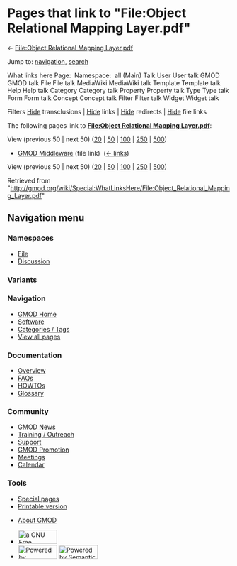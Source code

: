 <div id="mw-page-base" class="noprint">

</div>

<div id="mw-head-base" class="noprint">

</div>

<div id="content" class="mw-body" role="main">

<span id="top"></span>

<div id="mw-js-message" style="display:none;">

</div>



# <span dir="auto">Pages that link to "File:Object Relational Mapping Layer.pdf"</span>

<div id="bodyContent">

<div id="contentSub">

← [File:Object Relational Mapping
Layer.pdf](/wiki/File:Object_Relational_Mapping_Layer.pdf "File:Object Relational Mapping Layer.pdf")

</div>

<div id="jump-to-nav" class="mw-jump">

Jump to: [navigation](#mw-navigation), [search](#p-search)

</div>

<div id="mw-content-text">

What links here Page:  Namespace:  all (Main) Talk User User talk GMOD
GMOD talk File File talk MediaWiki MediaWiki talk Template Template talk
Help Help talk Category Category talk Property Property talk Type Type
talk Form Form talk Concept Concept talk Filter Filter talk Widget
Widget talk

Filters
[Hide](/mediawiki/index.php?title=Special:WhatLinksHere/File:Object_Relational_Mapping_Layer.pdf&hidetrans=1 "Special:WhatLinksHere/File:Object Relational Mapping Layer.pdf")
transclusions \|
[Hide](/mediawiki/index.php?title=Special:WhatLinksHere/File:Object_Relational_Mapping_Layer.pdf&hidelinks=1 "Special:WhatLinksHere/File:Object Relational Mapping Layer.pdf")
links \|
[Hide](/mediawiki/index.php?title=Special:WhatLinksHere/File:Object_Relational_Mapping_Layer.pdf&hideredirs=1 "Special:WhatLinksHere/File:Object Relational Mapping Layer.pdf")
redirects \|
[Hide](/mediawiki/index.php?title=Special:WhatLinksHere/File:Object_Relational_Mapping_Layer.pdf&hideimages=1 "Special:WhatLinksHere/File:Object Relational Mapping Layer.pdf")
file links

The following pages link to **[File:Object Relational Mapping
Layer.pdf](/wiki/File:Object_Relational_Mapping_Layer.pdf "File:Object Relational Mapping Layer.pdf")**:

View (previous 50 \| next 50)
([20](/mediawiki/index.php?title=Special:WhatLinksHere/File:Object_Relational_Mapping_Layer.pdf&limit=20 "Special:WhatLinksHere/File:Object Relational Mapping Layer.pdf")
\|
[50](/mediawiki/index.php?title=Special:WhatLinksHere/File:Object_Relational_Mapping_Layer.pdf&limit=50 "Special:WhatLinksHere/File:Object Relational Mapping Layer.pdf")
\|
[100](/mediawiki/index.php?title=Special:WhatLinksHere/File:Object_Relational_Mapping_Layer.pdf&limit=100 "Special:WhatLinksHere/File:Object Relational Mapping Layer.pdf")
\|
[250](/mediawiki/index.php?title=Special:WhatLinksHere/File:Object_Relational_Mapping_Layer.pdf&limit=250 "Special:WhatLinksHere/File:Object Relational Mapping Layer.pdf")
\|
[500](/mediawiki/index.php?title=Special:WhatLinksHere/File:Object_Relational_Mapping_Layer.pdf&limit=500 "Special:WhatLinksHere/File:Object Relational Mapping Layer.pdf"))

- [GMOD Middleware](/wiki/GMOD_Middleware "GMOD Middleware") (file link)
  ‎ <span class="mw-whatlinkshere-tools">([←
  links](/mediawiki/index.php?title=Special:WhatLinksHere&target=GMOD+Middleware "Special:WhatLinksHere"))</span>

View (previous 50 \| next 50)
([20](/mediawiki/index.php?title=Special:WhatLinksHere/File:Object_Relational_Mapping_Layer.pdf&limit=20 "Special:WhatLinksHere/File:Object Relational Mapping Layer.pdf")
\|
[50](/mediawiki/index.php?title=Special:WhatLinksHere/File:Object_Relational_Mapping_Layer.pdf&limit=50 "Special:WhatLinksHere/File:Object Relational Mapping Layer.pdf")
\|
[100](/mediawiki/index.php?title=Special:WhatLinksHere/File:Object_Relational_Mapping_Layer.pdf&limit=100 "Special:WhatLinksHere/File:Object Relational Mapping Layer.pdf")
\|
[250](/mediawiki/index.php?title=Special:WhatLinksHere/File:Object_Relational_Mapping_Layer.pdf&limit=250 "Special:WhatLinksHere/File:Object Relational Mapping Layer.pdf")
\|
[500](/mediawiki/index.php?title=Special:WhatLinksHere/File:Object_Relational_Mapping_Layer.pdf&limit=500 "Special:WhatLinksHere/File:Object Relational Mapping Layer.pdf"))

</div>

<div class="printfooter">

Retrieved from
"<http://gmod.org/wiki/Special:WhatLinksHere/File:Object_Relational_Mapping_Layer.pdf>"

</div>

<div id="catlinks" class="catlinks catlinks-allhidden">

</div>

<div class="visualClear">

</div>

</div>

</div>

<div id="mw-navigation">

## Navigation menu

<div id="mw-head">



<div id="left-navigation">

<div id="p-namespaces" class="vectorTabs" role="navigation"
aria-labelledby="p-namespaces-label">

### Namespaces

- <span id="ca-nstab-image"><a href="/wiki/File:Object_Relational_Mapping_Layer.pdf" accesskey="c"
  title="View the file page [c]">File</a></span>
- <span id="ca-talk"><a
  href="/mediawiki/index.php?title=File_talk:Object_Relational_Mapping_Layer.pdf&amp;action=edit&amp;redlink=1"
  accesskey="t"
  title="Discussion about the content page [t]">Discussion</a></span>

</div>

<div id="p-variants" class="vectorMenu emptyPortlet" role="navigation"
aria-labelledby="p-variants-label">

### 

### Variants[](#)

<div class="menu">

</div>

</div>

</div>

<div id="right-navigation">





</div>



</div>

</div>

</div>

<div id="mw-panel">

<div id="p-logo" role="banner">

<a href="/wiki/Main_Page"
style="background-image: url(http://gmod.org/images/GMOD-cogs.png);"
title="Visit the main page"></a>

</div>

<div id="p-Navigation" class="portal" role="navigation"
aria-labelledby="p-Navigation-label">

### Navigation

<div class="body">

- <span id="n-GMOD-Home">[GMOD Home](/wiki/Main_Page)</span>
- <span id="n-Software">[Software](/wiki/GMOD_Components)</span>
- <span id="n-Categories-.2F-Tags">[Categories /
  Tags](/wiki/Categories)</span>
- <span id="n-View-all-pages">[View all
  pages](/wiki/Special:AllPages)</span>

</div>

</div>

<div id="p-Documentation" class="portal" role="navigation"
aria-labelledby="p-Documentation-label">

### Documentation

<div class="body">

- <span id="n-Overview">[Overview](/wiki/Overview)</span>
- <span id="n-FAQs">[FAQs](/wiki/Category:FAQ)</span>
- <span id="n-HOWTOs">[HOWTOs](/wiki/Category:HOWTO)</span>
- <span id="n-Glossary">[Glossary](/wiki/Glossary)</span>

</div>

</div>

<div id="p-Community" class="portal" role="navigation"
aria-labelledby="p-Community-label">

### Community

<div class="body">

- <span id="n-GMOD-News">[GMOD News](/wiki/GMOD_News)</span>
- <span id="n-Training-.2F-Outreach">[Training /
  Outreach](/wiki/Training_and_Outreach)</span>
- <span id="n-Support">[Support](/wiki/Support)</span>
- <span id="n-GMOD-Promotion">[GMOD
  Promotion](/wiki/GMOD_Promotion)</span>
- <span id="n-Meetings">[Meetings](/wiki/Meetings)</span>
- <span id="n-Calendar">[Calendar](/wiki/Calendar)</span>

</div>

</div>

<div id="p-tb" class="portal" role="navigation"
aria-labelledby="p-tb-label">

### Tools

<div class="body">

- <span id="t-specialpages"><a href="/wiki/Special:SpecialPages" accesskey="q"
  title="A list of all special pages [q]">Special pages</a></span>
- <span id="t-print"><a
  href="/mediawiki/index.php?title=Special:WhatLinksHere/File:Object_Relational_Mapping_Layer.pdf&amp;printable=yes"
  rel="alternate" accesskey="p"
  title="Printable version of this page [p]">Printable version</a></span>

</div>

</div>

</div>

</div>

<div id="footer" role="contentinfo">

- <span id="footer-places-about">[About
  GMOD](/wiki/GMOD:About "GMOD:About")</span>

<!-- -->

- <span id="footer-copyrightico">[<img src="http://www.gnu.org/graphics/gfdl-logo-small.png" width="88"
  height="31" alt="a GNU Free Documentation License" />](http://www.gnu.org/licenses/fdl-1.3.html)</span>
- <span id="footer-poweredbyico">[<img src="/mediawiki/skins/common/images/poweredby_mediawiki_88x31.png"
  width="88" height="31" alt="Powered by MediaWiki" />](//www.mediawiki.org/)
  [<img
  src="/mediawiki/extensions/SemanticMediaWiki/includes/../resources/images/smw_button.png"
  width="88" height="31" alt="Powered by Semantic MediaWiki" />](https://www.semantic-mediawiki.org/wiki/Semantic_MediaWiki)</span>

<div style="clear:both">

</div>

</div>
